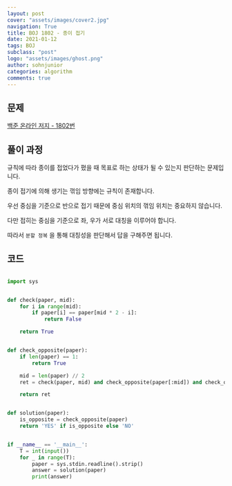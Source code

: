 ```yaml
---
layout: post
cover: "assets/images/cover2.jpg"
navigation: True
title: BOJ 1802 - 종이 접기
date: 2021-01-12
tags: BOJ
subclass: "post"
logo: "assets/images/ghost.png"
author: sohnjunior
categories: algorithm
comments: true
---
```


## 문제

[백준 온라인 저지 - 1802번](https://www.acmicpc.net/problem/1802)

## 풀이 과정

규칙에 따라 종이를 접었다가 폈을 때 목표로 하는 상태가 될 수 있는지 판단하는 문제입니다.

종이 접기에 의해 생기는 꺾임 방향에는 규칙이 존재합니다.

우선 중심을 기준으로 반으로 접기 때문에 중심 위치의 꺾임 위치는 중요하지 않습니다.

다만 접히는 중심을 기준으로 좌, 우가 서로 대칭을 이루어야 합니다.

따라서 `분할 정복` 을 통해 대칭성을 판단해서 답을 구해주면 됩니다.

## 코드

```python

import sys


def check(paper, mid):
    for i in range(mid):
        if paper[i] == paper[mid * 2 - i]:
            return False

    return True


def check_opposite(paper):
    if len(paper) == 1:
        return True

    mid = len(paper) // 2
    ret = check(paper, mid) and check_opposite(paper[:mid]) and check_opposite(paper[mid + 1:])

    return ret


def solution(paper):
    is_opposite = check_opposite(paper)
    return 'YES' if is_opposite else 'NO'


if __name__ == '__main__':
    T = int(input())
    for _ in range(T):
        paper = sys.stdin.readline().strip()
        answer = solution(paper)
        print(answer)

```
